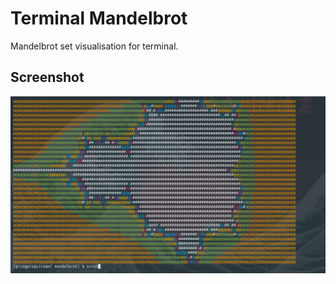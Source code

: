# Terminal Mandelbrot

Mandelbrot set visualisation for terminal.

## Screenshot
![screenshot](mandelbrot.png)
